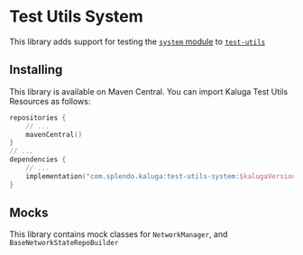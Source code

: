 # Test Utils System

This library adds support for testing the [`system` module](../system) to [`test-utils`](../test-utils-base)

## Installing
This library is available on Maven Central. You can import Kaluga Test Utils Resources as follows:

```kotlin
repositories {
    // ...
    mavenCentral()
}
// ...
dependencies {
    // ...
    implementation("com.splendo.kaluga:test-utils-system:$kalugaVersion")
}
```

## Mocks
This library contains mock classes for `NetworkManager`, and `BaseNetworkStateRepoBuilder`
